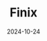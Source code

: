 ---  
layout: startup_page  
title: "Finix"  
id: "finix.com"  
permalink: "/finixfinix.com10242024/"  
website: "https://finix.com/"  
funding_round: "Series C"  
funding_amount: "$75M"  
investors: "Acrew Capital, Leap Global, Lightspeed Venture Partners, Citi Ventures, Tribeca Venture Partners, Homebrew, Insight Partners, Inspired Capital, Cap Table Coalition"  
about: "Finix provides payment infrastructure and processing services for businesses with both online and in-store operations. It focuses on companies lacking the development resources to build their own payment systems, offering solutions with greater pricing transparency than competitors. Finix aims to capture a larger share of the fragmented payments market."  
markets: "Fintech, Payments, Financial Services"  
hq: "San Francisco, California, United States"  
founded_year: "2015"  
linkedin: "https://www.linkedin.com/company/finix-payments"  
twitter: "https://twitter.com/finix"  
instagram: ""  
facebook: ""  
crunchbase: "https://www.crunchbase.com/organization/finix-payments"  
pitchbook: "https://pitchbook.com/profiles/company/182911-06"  

date_display: "24-Oct-2024"  
date: "2024-10-24"

# SEO Optimization  
meta_title: "Finix - Series C Funding ($75M)"  
meta_description: "Finix, Finix provides payment infrastructure and processing services for businesses with both online and in-store operations. It focuses on companies lacking..."  
meta_keywords: "Finix, Fintech, Payments, Financial Services, Series C funding"  
canonical_url: "https://startup.projectstartups.com/finixfinix.com10242024/"  
---